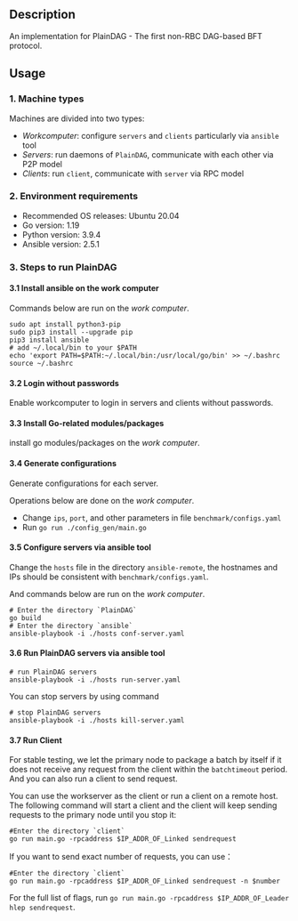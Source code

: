 ## Description
An implementation for PlainDAG - The first non-RBC DAG-based BFT protocol.


## Usage
### 1. Machine types
Machines are divided into two types:
- *Workcomputer*: configure `servers` and `clients`  particularly via `ansible` tool 
- *Servers*: run daemons of `PlainDAG`, communicate with each other via P2P model
- *Clients*: run `client`, communicate with `server` via RPC model 

### 2. Environment requirements
- Recommended OS releases: Ubuntu 20.04
- Go version: 1.19
- Python version: 3.9.4
- Ansible version: 2.5.1

### 3. Steps to run PlainDAG

#### 3.1 Install ansible on the work computer
Commands below are run on the *work computer*.
```shell script
sudo apt install python3-pip
sudo pip3 install --upgrade pip
pip3 install ansible
# add ~/.local/bin to your $PATH
echo 'export PATH=$PATH:~/.local/bin:/usr/local/go/bin' >> ~/.bashrc
source ~/.bashrc
```

#### 3.2 Login without passwords
Enable workcomputer to login in servers and clients without passwords.

#### 3.3 Install Go-related modules/packages

install go modules/packages on the *work computer*.


#### 3.4 Generate configurations

Generate configurations for each server.

Operations below are done on the *work computer*.

- Change `ips`, `port`,  and other parameters  in file `benchmark/configs.yaml`
-  Run `go run ./config_gen/main.go`

#### 3.5 Configure servers via ansible tool
Change the `hosts` file in the directory `ansible-remote`, the hostnames and IPs should be consistent with `benchmark/configs.yaml`.

And commands below are run on the *work computer*.

```shell script
# Enter the directory `PlainDAG`
go build
# Enter the directory `ansible`
ansible-playbook -i ./hosts conf-server.yaml
```

#### 3.6 Run PlainDAG servers via ansible tool
```shell script
# run PlainDAG servers
ansible-playbook -i ./hosts run-server.yaml
```

You can stop servers by using command

```shell
# stop PlainDAG servers
ansible-playbook -i ./hosts kill-server.yaml
```

#### 3.7 Run Client

For stable testing, we let the primary node to package a batch by itself if it does not receive any request from the client within the `batchtimeout` period. And you can also run a client to send request.

You can use the workserver as the client or run a client on a remote host. The following command will start a client and the client will keep sending requests to the primary node until you stop it:

```shell
#Enter the directory `client`
go run main.go -rpcaddress $IP_ADDR_OF_Linked sendrequest
```

If you want to send exact number of requests, you can use：

```shell
#Enter the directory `client`
go run main.go -rpcaddress $IP_ADDR_OF_Linked sendrequest -n $number
```

For the full list of flags, run `go run main.go -rpcaddress $IP_ADDR_OF_Leader hlep sendrequest`.



